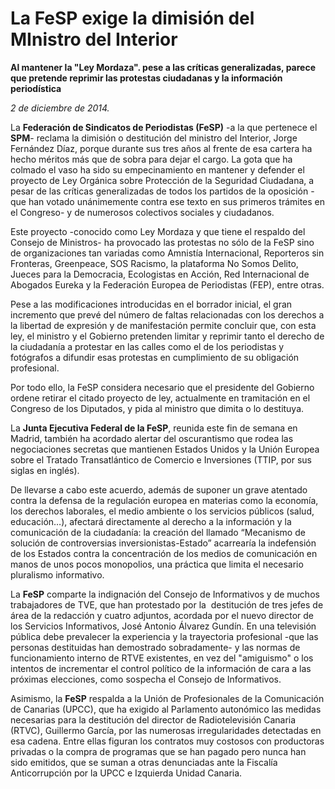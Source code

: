 # La FeSP exige la dimisión del MInistro del Interior

**Al mantener la "Ley Mordaza". pese a las críticas generalizadas, parece que pretende reprimir las protestas ciudadanas y la información periodística**

*2 de diciembre de 2014.*

La **Federación de Sindicatos de Periodistas (FeSP)** -a la que pertenece el **SPM**- reclama la dimisión o destitución del ministro del Interior, Jorge Fernández Díaz, porque durante sus tres años al frente de esa cartera ha hecho méritos más que de sobra para dejar el cargo. La gota que ha colmado el vaso ha sido su empecinamiento en mantener y defender el proyecto de Ley Orgánica sobre Protección de la Seguridad Ciudadana, a pesar de las críticas generalizadas de todos los partidos de la oposición -que han votado unánimemente contra ese texto en sus primeros trámites en el Congreso- y de numerosos colectivos sociales y ciudadanos.

Este proyecto -conocido como Ley Mordaza y que tiene el respaldo del Consejo de Ministros- ha provocado las protestas no sólo de la FeSP sino de organizaciones tan variadas como Amnistía Internacional, Reporteros sin Fronteras, Greenpeace, SOS Racismo, la plataforma No Somos Delito, Jueces para la Democracia, Ecologistas en Acción, Red Internacional de Abogados Eureka y la Federación Europea de Periodistas (FEP), entre otras.

Pese a las modificaciones introducidas en el borrador inicial, el gran incremento que prevé del número de faltas relacionadas con los derechos a la libertad de expresión y de manifestación permite concluir que, con esta ley, el ministro y el Gobierno pretenden limitar y reprimir tanto el derecho de la ciudadanía a protestar en las calles como el de los periodistas y fotógrafos a difundir esas protestas en cumplimiento de su obligación profesional.

Por todo ello, la FeSP considera necesario que el presidente del Gobierno ordene retirar el citado proyecto de ley, actualmente en tramitación en el Congreso de los Diputados, y pida al ministro que dimita o lo destituya.

La **Junta Ejecutiva Federal de la FeSP**, reunida este fin de semana en Madrid, también ha acordado alertar del oscurantismo que rodea las negociaciones secretas que mantienen Estados Unidos y la Unión Europea sobre el Tratado Transatlántico de Comercio e Inversiones (TTIP, por sus siglas en inglés).

De llevarse a cabo este acuerdo, además de suponer un grave atentado contra la defensa de la regulación europea en materias como la economía, los derechos laborales, el medio ambiente o los servicios públicos (salud, educación…), afectará directamente al derecho a la información y la comunicación de la ciudadanía: la creación del llamado “Mecanismo de solución de controversias inversionistas-Estado” acarrearía la indefensión de los Estados contra la concentración de los medios de comunicación en manos de unos pocos monopolios, una práctica que limita el necesario pluralismo informativo.

La **FeSP** comparte la indignación del Consejo de Informativos y de muchos trabajadores de TVE, que han protestado por la  destitución de tres jefes de área de la redacción y cuatro adjuntos, acordada por el nuevo director de los Servicios Informativos, José Antonio Álvarez Gundín. En una televisión pública debe prevalecer la experiencia y la trayectoria profesional -que las personas destituidas han demostrado sobradamente- y las normas de funcionamiento interno de RTVE existentes, en vez del "amiguismo" o los intentos de incrementar el control político de la información de cara a las próximas elecciones, como sospecha el Consejo de Informativos.

Asimismo, la **FeSP** respalda a la Unión de Profesionales de la Comunicación de Canarias (UPCC), que ha exigido al Parlamento autonómico las medidas necesarias para la destitución del director de Radiotelevisión Canaria (RTVC), Guillermo García, por las numerosas irregularidades detectadas en esa cadena. Entre ellas figuran los contratos muy costosos con productoras privadas o la compra de programas que se han pagado pero nunca han sido emitidos, que se suman a otras denunciadas ante la Fiscalía Anticorrupción por la UPCC e Izquierda Unidad Canaria.

